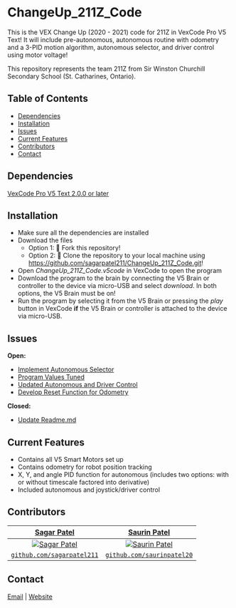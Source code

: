 # ChangeUp_211Z_Code
This is the VEX Change Up (2020 - 2021) code for 211Z in VexCode Pro V5 Text! It will include pre-autonomous, autonomous routine with odometry and a 3-PID motion algorithm, autonomous selector, and driver control using motor voltage!

This repository represents the team 211Z from Sir Winston Churchill Secondary School (St. Catharines, Ontario).


## Table of Contents
* [Dependencies](#dependencies)
* [Installation](#installation)
* [Issues](#issues)
* [Current Features](#current-features)
* [Contributors](#contributors)
* [Contact](#contact)


## Dependencies
[VexCode Pro V5 Text 2.0.0 or later](https://www.vexrobotics.com/vexcode-download)


## Installation
* Make sure all the dependencies are installed
* Download the files
  * Option 1: 🍴 Fork this repository!
  * Option 2: 🧪 Clone the repository to your local machine using https://github.com/sagarpatel211/ChangeUp_211Z_Code.git!
* Open *ChangeUp_211Z_Code.v5code* in VexCode to open the program
* Download the program to the brain by connecting the V5 Brain or controller to the device via micro-USB and select *download*. In both options, the V5 Brain must be on!
* Run the program by selecting it from the V5 Brain or pressing the *play* button in VexCode **if** the V5 Brain or controller is attached to the device via micro-USB.


## Issues
**Open:**
* [Implement Autonomous Selector](https://github.com/sagarpatel211/ChangeUp_211Z_Code/issues/1)
* [Program Values Tuned](https://github.com/sagarpatel211/ChangeUp_211Z_Code/issues/3)
* [Updated Autonomous and Driver Control](https://github.com/sagarpatel211/ChangeUp_211Z_Code/issues/4)
* [Develop Reset Function for Odometry](https://github.com/sagarpatel211/ChangeUp_211Z_Code/issues/5)

**Closed:**
* [Update Readme.md](https://github.com/sagarpatel211/ChangeUp_211Z_Code/issues/2)


## Current Features
* Contains all V5 Smart Motors set up
* Contains odometry for robot position tracking
* X, Y, and angle PID function for autonomous (includes two options: with or without timescale factored into derivative)
* Included autonomous and joystick/driver control


## Contributors
| <a href="https://github.com/sagarpatel211" target="_blank">**Sagar Patel**</a> | <a href="http://github.com/saurinpatel20" target="_blank">**Saurin Patel**</a> |
| :---: |:---:|
| [![Sagar Patel](https://avatars1.githubusercontent.com/u/34544263?s=200)](https://github.com/sagarpatel211)    | [![Saurin Patel](https://avatars3.githubusercontent.com/u/62221622?s=200)](http://github.com/saurinpatel20) |
| <a href="https://github.com/sagarpatel211" target="_blank">`github.com/sagarpatel211`</a> | <a href="http://github.com/saurinpatel20" target="_blank">`github.com/saurinpatel20`</a> |


## Contact
[Email](mailto:patelsag@students.dsbn.org) | [Website](https://sagarpatel211.github.io/)
